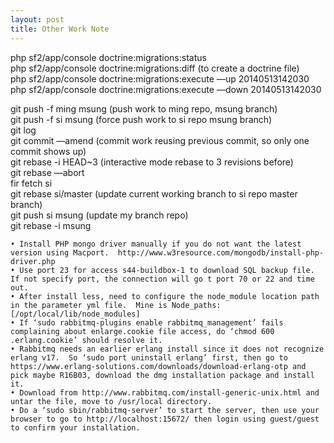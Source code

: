 ```yaml
---
layout: post
title: Other Work Note
---
```



<p>php sf2/app/console doctrine:migrations:status<br>
php sf2/app/console doctrine:migrations:diff   (to create a doctrine file)<br>
php sf2/app/console doctrine:migrations:execute —up 20140513142030<br>
php sf2/app/console doctrine:migrations:execute —down 20140513142030</p>

<p>git push -f ming msung (push work to ming repo, msung branch)<br>
git push -f si msung (force push work to si repo msung branch)<br>
git log<br>
git commit —amend (commit work reusing previous commit, so only one commit shows up)<br>
git rebase -i HEAD~3 (interactive mode rebase to 3 revisions before)<br>
git rebase —abort<br>
fir fetch si<br>
git rebase si/master  (update current working branch to si repo master branch)<br>
git push si msung (update my branch repo)<br>
git rebase -i msung</p>

<pre><code>• Install PHP mongo driver manually if you do not want the latest version using Macport.  http://www.w3resource.com/mongodb/install-php-driver.php
• Use port 23 for access s44-buildbox-1 to download SQL backup file.  If not specify port, the connection will go t port 70 or 22 and time out.
• After install less, need to configure the node_module location path in the parameter yml file.  Mine is Node_paths: [/opt/local/lib/node_modules]
• If ‘sudo rabbitmq-plugins enable rabbitmq_management’ fails complaining about enlarge.cookie file access, do ‘chmod 600 .erlang.cookie’ should resolve it.
• Rabbitmq needs an earlier erlang install since it does not recognize erlang v17.  So ‘sudo port uninstall erlang’ first, then go to https://www.erlang-solutions.com/downloads/download-erlang-otp and pick maybe R16B03, download the dmg installation package and install it.
• Download from http://www.rabbitmq.com/install-generic-unix.html and untar the file, move to /usr/local directory.
• Do a ‘sudo sbin/rabbitmq-server’ to start the server, then use your browser to go to http://localhost:15672/ then login using guest/guest to confirm your installation.
</code></pre>

